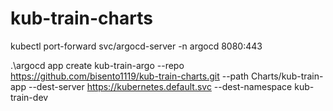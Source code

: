 # kub-train-charts


kubectl port-forward svc/argocd-server -n argocd 8080:443

.\argocd app create kub-train-argo --repo https://github.com/bisento1119/kub-train-charts.git --path Charts/kub-train-app --dest-server https://kubernetes.default.svc --dest-namespace kub-train-dev